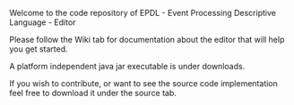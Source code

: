 Welcome to the code repository of EPDL - Event Processing Descriptive Language - Editor

Please follow the Wiki tab for documentation about the editor that will help you get started.

A platform independent java jar executable is under downloads.

If you wish to contribute, or want to see the source code implementation feel free to download it under the source tab.